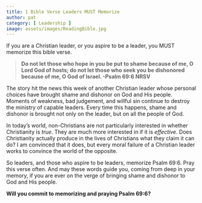 ```yaml
---
title: 1 Bible Verse Leaders MUST Memorize
author: pat
category: [ Leadership ]
image: assets/images/ReadingBible.jpg
---
```

If you are a Christian leader, or you aspire to be a leader, you MUST memorize this bible verse.
<blockquote><strong>Do not let those who hope in you be put to shame because of me, O Lord God of hosts; do not let those who seek you be dishonored because of me, O God of Israel. -Psalm 69:6 NRSV </strong></blockquote>

The story hit the news this week&nbsp;of another Christian leader whose personal choices have brought shame and dishonor on God and His people. Moments of weakness, bad&nbsp;judgement, and willful sin continue to destroy the ministry of&nbsp;capable&nbsp;leaders. Every time this happens, shame and dishonor is brought not only&nbsp;on the leader, but on all the people of God.

In today’s world, non-Christians are not particularly interested in whether Christianity is <em>true</em>. They are much more interested in if it is <em>effective</em>. Does Christianity actually produce in the lives of Christians what they claim it can do? I am convinced that it does, but every moral failure of a Christian leader works to convince the world of the opposite.

So leaders, and those who aspire to be leaders, memorize Psalm 69:6. Pray this verse often. And may these words guide you, coming from deep in your memory, if you are ever on the verge of bringing shame and dishonor to God and His people.

<strong>Will you commit to memorizing and praying Psalm 69:6?</strong>
